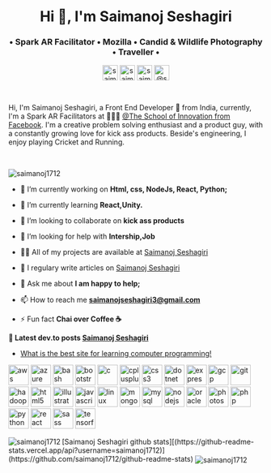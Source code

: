 <h1 align="center">Hi 👋, I'm Saimanoj Seshagiri</h1>
<h3 align="center">• Spark AR Facilitator • Mozilla • Candid & Wildlife Photography • Traveller •</h3>
<p align="center">
<a href="https://twitter.com/saimanoj1712" target="blank"><img align="center" src="https://cdn.jsdelivr.net/npm/simple-icons@3.0.1/icons/twitter.svg" alt="saimanoj1712" height="30" width="30" /></a>
<a href="https://linkedin.com/in/saimanoj1712" target="blank"><img align="center" src="https://cdn.jsdelivr.net/npm/simple-icons@3.0.1/icons/linkedin.svg" alt="saimanoj1712" height="30" width="30" /></a>
<a href="https://instagram.com/saimanoj1712" target="blank"><img align="center" src="https://cdn.jsdelivr.net/npm/simple-icons@3.0.1/icons/instagram.svg" alt="saimanoj1712" height="30" width="30" /></a>
<a href="https://medium.com/@saimanojseshagiri3" target="blank"><img align="center" src="https://cdn.jsdelivr.net/npm/simple-icons@3.0.1/icons/medium.svg" alt="@saimanojseshagiri3" height="30" width="30" /></a>
</p>

<br />

Hi, I'm Saimanoj Seshagiri, a Front End Developer 🚀 from India, currently, I'm a Spark AR Facilitators at 🙍🏽‍♂️ [@The School of Innovation from Facebook](https://www.sv.co/fb/). I'm a creative problem solving enthusiast and a product guy, with a constantly growing love for kick ass products. Beside's engineering, I enjoy playing Cricket and Running.

<br/>

<p align="left"> <img src="https://komarev.com/ghpvc/?username=saimanoj1712" alt="saimanoj1712" /> </p>

- 🔭 I’m currently working on **Html, css, NodeJs, React, Python;**

- 🌱 I’m currently learning **React,Unity.**

- 👯 I’m looking to collaborate on **kick ass products**

- 🤔 I’m looking for help with **Intership,Job**

- 👨‍💻 All of my projects are available at [Saimanoj Seshagiri](https://saimanoj1712.github.io/)

- 📝 I regulary write articles on [Saimanoj Seshagiri](https://saimanoj1712.github.io/)

- 💬 Ask me about **I am happy to help;**

- 📫 How to reach me **saimanojseshagiri3@gmail.com**

- ⚡ Fun fact **Chai over Coffee ☕️**

**📕 Latest dev.to posts [Saimanoj Seshagiri](https://medium.com/@saimanojseshagiri3)**
<!-- BLOG-POST-LIST:START -->
- [What is the best site for learning computer programming!](https://medium.com/@saimanojseshagiri3/what-is-the-best-site-for-learning-computer-programming-330078b46afa)
<!-- BLOG-POST-LIST:END -->

<p align="left"><img src="https://devicons.github.io/devicon/devicon.git/icons/amazonwebservices/amazonwebservices-original-wordmark.svg" alt="aws" width="40" height="40"/> <img src="https://www.vectorlogo.zone/logos/microsoft_azure/microsoft_azure-icon.svg" alt="azure" width="40" height="40"/> <img src="https://www.vectorlogo.zone/logos/gnu_bash/gnu_bash-icon.svg" alt="bash" width="40" height="40"/> <img src="https://devicons.github.io/devicon/devicon.git/icons/bootstrap/bootstrap-plain.svg" alt="bootstrap" width="40" height="40"/> <img src="https://devicons.github.io/devicon/devicon.git/icons/c/c-original.svg" alt="c" width="40" height="40"/> <img src="https://devicons.github.io/devicon/devicon.git/icons/cplusplus/cplusplus-original.svg" alt="cplusplus" width="40" height="40"/> <img src="https://devicons.github.io/devicon/devicon.git/icons/css3/css3-original-wordmark.svg" alt="css3" width="40" height="40"/> <img src="https://devicons.github.io/devicon/devicon.git/icons/dot-net/dot-net-original-wordmark.svg" alt="dotnet" width="40" height="40"/> <img src="https://devicons.github.io/devicon/devicon.git/icons/express/express-original-wordmark.svg" alt="express" width="40" height="40"/> <img src="https://www.vectorlogo.zone/logos/google_cloud/google_cloud-icon.svg" alt="gcp" width="40" height="40"/> <img src="https://www.vectorlogo.zone/logos/git-scm/git-scm-icon.svg" alt="git" width="40" height="40"/> <img src="https://www.vectorlogo.zone/logos/apache_hadoop/apache_hadoop-icon.svg" alt="hadoop" width="40" height="40"/> <img src="https://devicons.github.io/devicon/devicon.git/icons/html5/html5-original-wordmark.svg" alt="html5" width="40" height="40"/> <img src="https://www.vectorlogo.zone/logos/adobe_illustrator/adobe_illustrator-icon.svg" alt="illustrator" width="40" height="40"/> <img src="https://devicons.github.io/devicon/devicon.git/icons/javascript/javascript-original.svg" alt="javascript" width="40" height="40"/> <img src="https://devicons.github.io/devicon/devicon.git/icons/linux/linux-original.svg" alt="linux" width="40" height="40"/> <img src="https://devicons.github.io/devicon/devicon.git/icons/mongodb/mongodb-original-wordmark.svg" alt="mongodb" width="40" height="40"/> <img src="https://devicons.github.io/devicon/devicon.git/icons/mysql/mysql-original-wordmark.svg" alt="mysql" width="40" height="40"/> <img src="https://devicons.github.io/devicon/devicon.git/icons/nodejs/nodejs-original-wordmark.svg" alt="nodejs" width="40" height="40"/> <img src="https://devicons.github.io/devicon/devicon.git/icons/oracle/oracle-original.svg" alt="oracle" width="40" height="40"/> <img src="https://devicons.github.io/devicon/devicon.git/icons/photoshop/photoshop-plain.svg" alt="photoshop" width="40" height="40"/> <img src="https://devicons.github.io/devicon/devicon.git/icons/php/php-original.svg" alt="php" width="40" height="40"/> <img src="https://devicons.github.io/devicon/devicon.git/icons/python/python-original.svg" alt="python" width="40" height="40"/> <img src="https://devicons.github.io/devicon/devicon.git/icons/react/react-original-wordmark.svg" alt="react" width="40" height="40"/> <img src="https://devicons.github.io/devicon/devicon.git/icons/sass/sass-original.svg" alt="sass" width="40" height="40"/> <img src="https://www.vectorlogo.zone/logos/tensorflow/tensorflow-icon.svg" alt="tensorflow" width="40" height="40"/></p><img align="left" src="https://github-readme-stats.vercel.app/api/top-langs/?username=saimanoj1712&layout=compact&hide=html" alt="saimanoj1712" />
[Saimanoj Seshagiri github stats][(https://github-readme-stats.vercel.app/api?username=saimanoj1712)](https://github.com/saimanoj1712/github-readme-stats)
<img align="center" src="https://github-readme-stats.vercel.app/api?username=saimanoj1712&show_icons=true" alt="saimanoj1712" />
